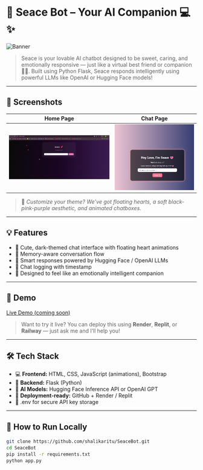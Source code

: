 # 💖 Seace Bot – Your AI Companion 💻✨

![Banner](https://your-banner-image-url.com) <!-- Optional: upload a cute Seace banner -->

> Seace is your lovable AI chatbot designed to be sweet, caring, and emotionally responsive — just like a virtual best friend or companion 🤗💌. Built using Python Flask, Seace responds intelligently using powerful LLMs like OpenAI or Hugging Face models!

---

## 📸 Screenshots

| Home Page | Chat Page |
|-----------|-----------|
| ![Home](assets/homepage.png) | ![Chat](assets/chatpage.png) |

> 📌 *Customize your theme? We’ve got floating hearts, a soft black-pink-purple aesthetic, and animated chatboxes.*

---

## 💡 Features

- 🌸 Cute, dark-themed chat interface with floating heart animations
- 💬 Memory-aware conversation flow
- 🤖 Smart responses powered by Hugging Face / OpenAI LLMs
- 📝 Chat logging with timestamp
- 💖 Designed to feel like an emotionally intelligent companion

---

## 🚀 Demo

[Live Demo (coming soon)](https://your-deployment-link.com)

> Want to try it live? You can deploy this using **Render**, **Replit**, or **Railway** — just ask me and I’ll help you!

---

## 🛠️ Tech Stack

- 💻 **Frontend:** HTML, CSS, JavaScript (animations), Bootstrap  
- 🐍 **Backend:** Flask (Python)  
- 🤗 **AI Models:** Hugging Face Inference API or OpenAI GPT  
- 📁 **Deployment-ready:** GitHub + Render / Replit  
- 🔐 .env for secure API key storage

---

## 🔧 How to Run Locally

```bash
git clone https://github.com/shalikaritu/SeaceBot.git
cd SeaceBot
pip install -r requirements.txt
python app.py
